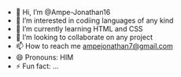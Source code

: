 - 👋 Hi, I’m @Ampe-Jonathan16
- 👀 I’m interested in codiing languages of any kind
- 🌱 I’m currently learning HTML and CSS
- 💞️ I’m looking to collaborate on any project
- 📫 How to reach me ampejonathan7@gmail.com
- 😄 Pronouns: HIM
- ⚡ Fun fact: ...

<!---
Ampe-Jonathan16/Ampe-Jonathan16 is a ✨ special ✨ repository because its `README.md` (this file) appears on your GitHub profile.
You can click the Preview link to take a look at your changes.
--->
